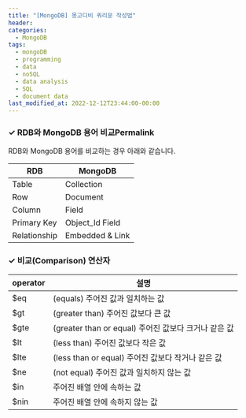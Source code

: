```yaml
---
title: "[MongoDB] 몽고디비 쿼리문 작성법"
header:
categories:
  - MongoDB
tags:
  - mongoDB
  - programming
  - data
  - noSQL
  - data analysis
  - SQL
  - document data 
last_modified_at: 2022-12-12T23:44:00-00:00
---
```




### ✓ RDB와 MongoDB 용어 비교Permalink
   
RDB와 MongoDB 용어를 비교하는 경우 아래와 같습니다.

| RDB | MongoDB |
| --- | --- |
| Table | Collection |
| Row | Document |
| Column | Field |
| Primary Key | Object_Id Field |
| Relationship | Embedded & Link | 
   
   
### ✓ 비교(Comparison) 연산자

| operator | 설명 |
| --- | --- |
| $eq | (equals) 주어진 값과 일치하는 값 |
| $gt | (greater than) 주어진 값보다 큰 값 |
| $gte | (greater than or equal) 주어진 값보다 크거나 같은 값 |
| $lt | (less than) 주어진 값보다 작은 값 |
| $lte | (less than or equal) 주어진 값보다 작거나 같은 값 |
| $ne | (not equal) 주어진 값과 일치하지 않는 값 |
| $in | 주어진 배열 안에 속하는 값 |
| $nin | 주어진 배열 안에 속하지 않는 값 | 